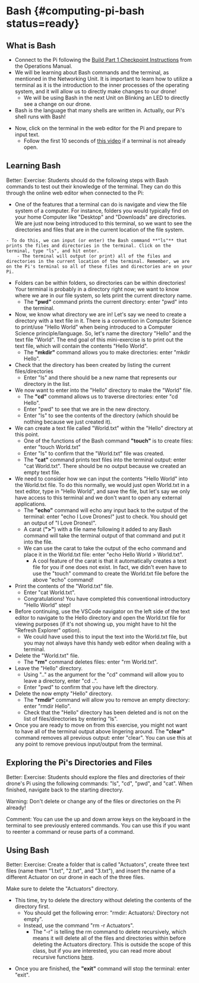 # Bash {#computing-pi-bash status=ready}

## What is Bash

- Connect to the Pi following the [Build Part 1 Checkpoint Instructions](https://docs.duckietown.org/daffy/opmanual_sky/opmanual_sky/out/build_part1_checkpoint.html) from the Operations Manual.
- We will be learning about Bash commands and the terminal, as mentioned in the Networking Unit. It is important to learn how to utilize a terminal as it is the introduction to the inner processes of the operating system, and it will allow us to directly make changes to our drone!
    - We will be using Bash in the next Unit on Blinking an LED to directly see a change on our drone.
- Bash is the language that many shells are written in. Actually, our Pi's shell runs with Bash!
<!-- gwnote: would it be worthwile to note other types of shells like zsh, just to differentiate between bash and the shell? -->
- Now, click on the terminal in the web editor for the Pi and prepare to input text.
    - Follow the first 10 seconds of [this video](https://drive.google.com/file/d/1HvtKNhsjG_dQt2edeJ40WdhmyO649ZOd/view?usp=sharing) if a terminal is not already open.


## Learning Bash

Better: Exercise: Students should do the following steps with Bash commands to test out their knowledge of the terminal. They can do this through the online web editor when connected to the Pi:

- One of the features that a terminal can do is navigate and view the file system of a computer. For instance, folders you would typically find on your home Computer like "Desktop" and "Downloads" are directories. We are just now being introduced to this terminal, so we want to see the directories and files that are in the current location of the file system.
<!-- gwnote: may want to mention that students exclude the quotations when typing in the command. Markduck may support code using the tick mark: `ls` which might look cleaner -->
    - To do this, we can input (or enter) the Bash command **"ls"** that prints the files and directories in the terminal. Click on the terminal, type "ls", and hit enter.
        - The terminal will output (or print) all of the files and directories in the current location of the terminal. Remember, we are on the Pi's terminal so all of these files and directories are on your Pi.
- Folders can be within folders, so directories can be within directories! Your terminal is probably in a directory right now; we want to know where we are in our file system, so lets print the current directory name.
    -  The **"pwd"** command prints the current directory: enter "pwd" into the terminal. 
-  Now, we know what directory we are in! Let's say we need to create a directory with a text file in it. There is a convention in Computer Science to print/use "Hello World" when being introduced to a Computer Science principle/language. So, let's name the directory "Hello" and the text file "World". The end goal of this mini-exercise is to print out the text file, which will contain the contents "Hello World".
    - The **"mkdir"** command allows you to make directories: enter "mkdir Hello".
-  Check that the directory has been created by listing the current files/directories
    - Enter "ls" and there should be a new name that represents our directory in the list.
-  We now want to enter into the "Hello" directory to make the "World" file.
    - The **"cd"** command allows us to traverse directories: enter "cd Hello".
    - Enter "pwd" to see that we are in the new directory.
    - Enter "ls" to see the contents of the directory (which should be nothing because we just created it).
-  We can create a text file called "World.txt" within the "Hello" directory at this point.
    - One of the functions of the Bash command **"touch"** is to create files: enter "touch World.txt"
    - Enter "ls" to confirm that the "World.txt" file was created.
    - The **"cat"** command prints text files into the terminal output: enter "cat World.txt". There should be no output because we created an empty text file.
- We need to consider how we can input the contents "Hello World" into the World.txt file. To do this normally, we would just open World.txt in a text editor, type in "Hello World", and save the file, but let's say we only have access to this terminal and we don't want to open any external applications.
    - The **"echo"** command will echo any input back to the output of the terminal: enter "echo I Love Drones!" just to check. You should get an output of "I Love Drones!".
    - A carat (**">"**) with a file name following it added to any Bash command will take the terminal output of that command and put it into the file.
    - We can use the carat to take the output of the echo command and place it in the World.txt file: enter "echo Hello World > World.txt".
        - A cool feature of the carat is that it automatically creates a text file for you if one does not exist. In fact, we didn't even have to use the "touch" command to create the World.txt file before the above "echo" command!
-  Print the contents of the "World.txt" file.
    - Enter "cat World.txt".
    - Congratulations! You have completed this conventional introductory "Hello World" step! 
- Before continuing, use the VSCode navigator on the left side of the text editor to navigate to the Hello directory and open the World.txt file for viewing purposes (if it's not showing up, you might have to hit the "Refresh Explorer" option).
    - We could have used this to input the text into the World.txt file, but you may not always have this handy web editor when dealing with a terminal.
-  Delete the "World.txt" file.
    - The **"rm"** command deletes files: enter "rm World.txt".
-  Leave the "Hello" directory.
    - Using ".." as the argument for the "cd" command will allow you to leave a directory, enter "cd ..".
    - Enter "pwd" to confirm that you have left the directory.
-  Delete the now empty "Hello" directory.
    - The **"rmdir"** command will allow you to remove an empty directory: enter "rmdir Hello".
    -  Check that the "Hello" directory has been deleted and is not on the list of files/directories by entering "ls".
- Once you are ready to move on from this exercise, you might not want to have all of the terminal output above lingering around. The **"clear"** command removes all previous output: enter "clear". You can use this at any point to remove previous input/output from the terminal.
<!-- gwnote: everything look good, but might want to conider adding the pipe | command as well which routes the output of one command as the input to another. maybe also include "grep" to help students find files on the Pi (compare it to using "control-f" in a web browser. can combine grep and | to search for keywords) -->

## Exploring the Pi's Directories and Files

Better: Exercise: Students should explore the files and directories of their drone's Pi using the following commands: "ls", "cd", "pwd", and "cat". When finished, navigate back to the starting directory.

Warning: Don't delete or change any of the files or directories on the Pi already!

Comment: You can use the up and down arrow keys on the keyboard in the terminal to see previously entered commands. You can use this if you want to reenter a command or reuse parts of a command.

## Using Bash

Better: Exercise: Create a folder that is called "Actuators", create three text files (name them "1.txt", "2.txt", and "3.txt"), and insert the name of a different Actuator on our drone in each of the three files.

<div class='check' markdown="1">

Make sure to delete the "Actuators" directory.

- This time, try to delete the directory without deleting the contents of the directory first.
    - You should get the following error: "rmdir: Actuators/: Directory not empty".
    - Instead, use the command "rm -r Actuators".
        - The "-r" is telling the rm command to delete recursively, which means it will delete all of the files and directories within before deleting the Actuators directory. This is outside the scope of this class, but if you are interested, you can read more about recursive functions [here](https://www.computerhope.com/jargon/r/recursive.htm).

</div>

- Once you are finished, the **"exit"** command will stop the terminal: enter "exit". 
